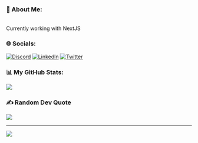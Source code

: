 ### 💫 About Me:
<br>Currently working with NextJS<br>


### 🌐 Socials:
[![Discord](https://img.shields.io/badge/Discord-%237289DA.svg?logo=discord&logoColor=white)](https://discord.gg/8900) [![LinkedIn](https://img.shields.io/badge/LinkedIn-%230077B5.svg?logo=linkedin&logoColor=white)](https://linkedin.com/in/jordan-himawan) [![Twitter](https://img.shields.io/badge/Twitter-%231DA1F2.svg?logo=Twitter&logoColor=white)](https://twitter.com/jfrisayy) 

### 📊 My GitHub Stats:
![](https://github-readme-streak-stats.herokuapp.com/?user=jojohimawan&theme=react&hide_border=true)<br/>


### ✍️ Random Dev Quote
![](https://quotes-github-readme.vercel.app/api?type=horizontal&theme=radical)

---
[![](https://visitcount.itsvg.in/api?id=jojohimawan&icon=0&color=1)](https://visitcount.itsvg.in)

<!-- Proudly created with GPRM ( https://gprm.itsvg.in ) -->
